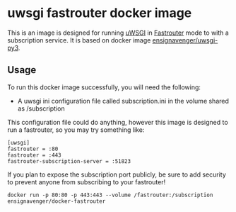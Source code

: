 uwsgi fastrouter docker image
=====

This is an image is designed for running [uWSGI](http://uwsgi-docs.readthedocs.org/) in [Fastrouter](http://uwsgi-docs.readthedocs.org/en/latest/Fastrouter.html) mode to with a subscription service. It is based on docker image [ensignavenger/uwsgi-py3](https://registry.hub.docker.com/u/ensignavenger/uwsgi-py3/).

Usage
-----

To run this docker image successfully, you will need the following:

* A uwsgi ini configuration file called subscription.ini in the volume shared as /subscription

This configuration file could do anything, however this image is designed to run a fastrouter, so you may try something like:

```
[uwsgi]
fastrouter = :80
fastrouter = :443
fastrouter-subscription-server = :51823
```

If you plan to expose the subscription port publicly, be sure to add security to prevent anyone from subscribing to your fastrouter!


```
docker run -p 80:80 -p 443:443 --volume /fastrouter:/subscription ensignavenger/docker-fastrouter

```
